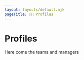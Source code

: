 ```yaml
---
layout: layouts/default.njk
pageTitle: 🏈🐖 Profiles
---
```


# Profiles

Here come the teams and managers
